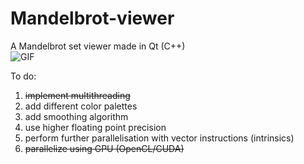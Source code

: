 # Mandelbrot-viewer
A Mandelbrot set viewer made in Qt (C++)  
![GIF](https://i.imgur.com/bPh7gU4.gif)  

To do:
1. ~~implement multithreading~~
2. add different color palettes 
3. add smoothing algorithm
4. use higher floating point precision
5. perform further parallelisation with vector instructions (intrinsics)
6. ~~parallelize using GPU (OpenCL/CUDA)~~
